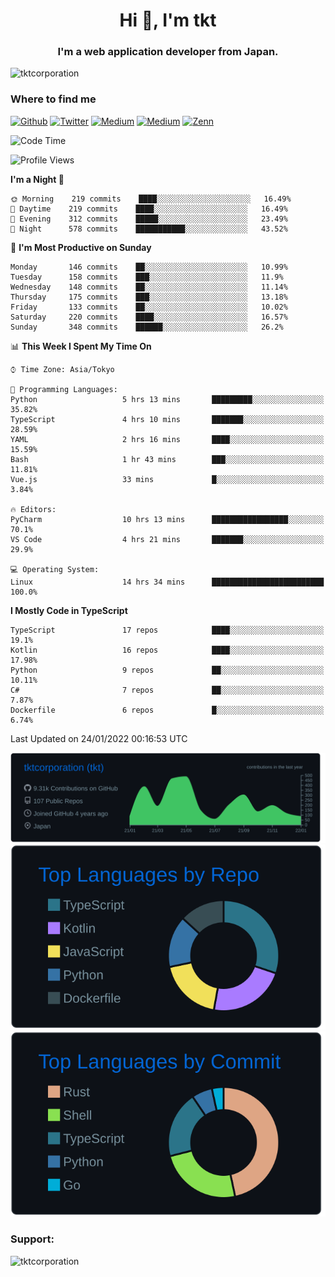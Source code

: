 <h1 align="center">Hi 👋, I'm tkt</h1>
<h3 align="center">I'm a web application developer from Japan.</h3>

<p align="left"> <img src="https://komarev.com/ghpvc/?username=tktcorporation&label=Profile%20views&color=0e75b6&style=flat" alt="tktcorporation" /> </p>

<h3>Where to find me</h3>
<p>
<a href="https://github.com/tktcorporation" target="_blank"><img alt="Github" src="https://img.shields.io/badge/GitHub-%2312100E.svg?&style=for-the-badge&logo=Github&logoColor=white" /></a>
<a href="https://twitter.com/tktcorporation" target="_blank"><img alt="Twitter" src="https://img.shields.io/badge/twitter-%231DA1F2.svg?&style=for-the-badge&logo=twitter&logoColor=white" /></a>
<a href="https://www.linkedin.com/in/tktcorporation" target="_blank"><img alt="Medium" src="https://img.shields.io/badge/linkdin-0a66c2.svg?&style=for-the-badge&logo=linkedin&logoColor=white" /></a>
<a href="https://qiita.com/tktcorporation" target="_blank"><img alt="Medium" src="https://img.shields.io/badge/qiita-55C500.svg?&style=for-the-badge&logo=qiita&logoColor=white" /></a>
<a href="https://zenn.dev/tktcorporation" target="_blank"><img alt="Zenn" src="https://img.shields.io/badge/Zenn-3EA8FF.svg?&style=for-the-badge&logo=Zenn&logoColor=white" /></a>
</p>
  
<!--START_SECTION:waka-->
![Code Time](http://img.shields.io/badge/Code%20Time-98%20hrs%2015%20mins-blue)

![Profile Views](http://img.shields.io/badge/Profile%20Views-0-blue)

**I'm a Night 🦉** 

```text
🌞 Morning    219 commits    ████░░░░░░░░░░░░░░░░░░░░░   16.49% 
🌆 Daytime    219 commits    ████░░░░░░░░░░░░░░░░░░░░░   16.49% 
🌃 Evening    312 commits    █████░░░░░░░░░░░░░░░░░░░░   23.49% 
🌙 Night      578 commits    ███████████░░░░░░░░░░░░░░   43.52%

```
📅 **I'm Most Productive on Sunday** 

```text
Monday       146 commits    ██░░░░░░░░░░░░░░░░░░░░░░░   10.99% 
Tuesday      158 commits    ███░░░░░░░░░░░░░░░░░░░░░░   11.9% 
Wednesday    148 commits    ██░░░░░░░░░░░░░░░░░░░░░░░   11.14% 
Thursday     175 commits    ███░░░░░░░░░░░░░░░░░░░░░░   13.18% 
Friday       133 commits    ██░░░░░░░░░░░░░░░░░░░░░░░   10.02% 
Saturday     220 commits    ████░░░░░░░░░░░░░░░░░░░░░   16.57% 
Sunday       348 commits    ██████░░░░░░░░░░░░░░░░░░░   26.2%

```


📊 **This Week I Spent My Time On** 

```text
⌚︎ Time Zone: Asia/Tokyo

💬 Programming Languages: 
Python                   5 hrs 13 mins       █████████░░░░░░░░░░░░░░░░   35.82% 
TypeScript               4 hrs 10 mins       ███████░░░░░░░░░░░░░░░░░░   28.59% 
YAML                     2 hrs 16 mins       ████░░░░░░░░░░░░░░░░░░░░░   15.59% 
Bash                     1 hr 43 mins        ███░░░░░░░░░░░░░░░░░░░░░░   11.81% 
Vue.js                   33 mins             █░░░░░░░░░░░░░░░░░░░░░░░░   3.84%

🔥 Editors: 
PyCharm                  10 hrs 13 mins      █████████████████░░░░░░░░   70.1% 
VS Code                  4 hrs 21 mins       ███████░░░░░░░░░░░░░░░░░░   29.9%

💻 Operating System: 
Linux                    14 hrs 34 mins      █████████████████████████   100.0%

```

**I Mostly Code in TypeScript** 

```text
TypeScript               17 repos            ████░░░░░░░░░░░░░░░░░░░░░   19.1% 
Kotlin                   16 repos            ████░░░░░░░░░░░░░░░░░░░░░   17.98% 
Python                   9 repos             ██░░░░░░░░░░░░░░░░░░░░░░░   10.11% 
C#                       7 repos             ██░░░░░░░░░░░░░░░░░░░░░░░   7.87% 
Dockerfile               6 repos             █░░░░░░░░░░░░░░░░░░░░░░░░   6.74%

```



 Last Updated on 24/01/2022 00:16:53 UTC
<!--END_SECTION:waka-->

[![](https://raw.githubusercontent.com/tktcorporation/tktcorporation/master/profile-summary-card-output/github_dark/0-profile-details.svg)](https://github.com/vn7n24fzkq/github-profile-summary-cards)
[![](https://raw.githubusercontent.com/tktcorporation/tktcorporation/master/profile-summary-card-output/github_dark/1-repos-per-language.svg)](https://github.com/vn7n24fzkq/github-profile-summary-cards) [![](https://raw.githubusercontent.com/tktcorporation/tktcorporation/master/profile-summary-card-output/github_dark/2-most-commit-language.svg)](https://github.com/vn7n24fzkq/github-profile-summary-cards)

<h3 align="left">Support:</h3>
<p><a href="https://www.buymeacoffee.com/tktcorporation"> <img align="left" src="https://cdn.buymeacoffee.com/buttons/v2/default-yellow.png" height="50" width="210" alt="tktcorporation" /></a></p><br><br>
